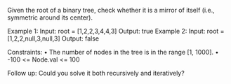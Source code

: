 Given the root of a binary tree, check whether it is a mirror of itself (i.e., symmetric around its center).
 
Example 1:
Input: root = [1,2,2,3,4,4,3]
Output: true
Example 2:
Input: root = [1,2,2,null,3,null,3]
Output: false
 
Constraints:
• The number of nodes in the tree is in the range [1, 1000].
• -100 <= Node.val <= 100
 
Follow up: Could you solve it both recursively and iteratively?